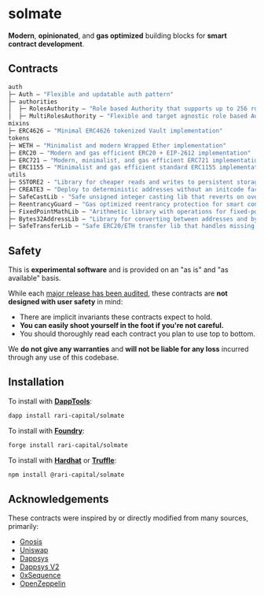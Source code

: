 # solmate

**Modern**, **opinionated**, and **gas optimized** building blocks for **smart contract development**.

## Contracts

```ml
auth
├─ Auth — "Flexible and updatable auth pattern"
├─ authorities
│  ├─ RolesAuthority — "Role based Authority that supports up to 256 roles"
│  ├─ MultiRolesAuthority — "Flexible and target agnostic role based Authority"
mixins
├─ ERC4626 — "Minimal ERC4626 tokenized Vault implementation"
tokens
├─ WETH — "Minimalist and modern Wrapped Ether implementation"
├─ ERC20 — "Modern and gas efficient ERC20 + EIP-2612 implementation"
├─ ERC721 — "Modern, minimalist, and gas efficient ERC721 implementation"
├─ ERC1155 — "Minimalist and gas efficient standard ERC1155 implementation"
utils
├─ SSTORE2 - "Library for cheaper reads and writes to persistent storage"
├─ CREATE3 — "Deploy to deterministic addresses without an initcode factor"
├─ SafeCastLib - "Safe unsigned integer casting lib that reverts on overflow"
├─ ReentrancyGuard — "Gas optimized reentrancy protection for smart contracts"
├─ FixedPointMathLib — "Arithmetic library with operations for fixed-point numbers"
├─ Bytes32AddressLib — "Library for converting between addresses and bytes32 values"
├─ SafeTransferLib — "Safe ERC20/ETH transfer lib that handles missing return values"
```

## Safety

This is **experimental software** and is provided on an "as is" and "as available" basis.

While each [major release has been audited](audits), these contracts are **not designed with user safety** in mind:

- There are implicit invariants these contracts expect to hold.
- **You can easily shoot yourself in the foot if you're not careful.**
- You should thoroughly read each contract you plan to use top to bottom.

We **do not give any warranties** and **will not be liable for any loss** incurred through any use of this codebase.

## Installation

To install with [**DappTools**](https://github.com/dapphub/dapptools):

```sh
dapp install rari-capital/solmate
```

To install with [**Foundry**](https://github.com/gakonst/foundry):

```sh
forge install rari-capital/solmate
```

To install with [**Hardhat**](https://github.com/nomiclabs/hardhat) or [**Truffle**](https://github.com/trufflesuite/truffle):

```sh
npm install @rari-capital/solmate
```

## Acknowledgements

These contracts were inspired by or directly modified from many sources, primarily:

- [Gnosis](https://github.com/gnosis/gp-v2-contracts)
- [Uniswap](https://github.com/Uniswap/uniswap-lib)
- [Dappsys](https://github.com/dapphub/dappsys)
- [Dappsys V2](https://github.com/dapp-org/dappsys-v2)
- [0xSequence](https://github.com/0xSequence)
- [OpenZeppelin](https://github.com/OpenZeppelin/openzeppelin-contracts)
